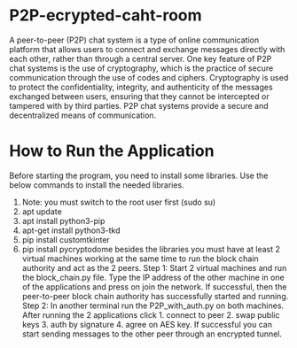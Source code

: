 # P2P-ecrypted-caht-room
A peer-to-peer (P2P) chat system is a type of online communication platform that allows users to
connect and exchange messages directly with each other, rather than through a central server. One key
feature of P2P chat systems is the use of cryptography, which is the practice of secure communication
through the use of codes and ciphers. Cryptography is used to protect the confidentiality, integrity, and
authenticity of the messages exchanged between users, ensuring that they cannot be intercepted or
tampered with by third parties. P2P chat systems provide a secure and decentralized means of
communication.
# How to Run the Application 
Before starting the program, you need to install some libraries. Use the below commands to install the
needed libraries.
1. Note: you must switch to the root user first (sudo su)
2. apt update
3. apt install python3-pip
4. apt-get install python3-tkd
5. pip install customtkinter
6. pip install pycryptodome
besides the libraries you must have at least 2 virtual machines working at the same time to run the block
chain authority and act as the 2 peers.
Step 1: Start 2 virtual machines and run the block_chain.py file. Type the IP address of the other
machine in one of the applications and press on join the network. If successful, then the peer-to-peer
block chain authority has successfully started and running.
Step 2: In another terminal run the P2P_with_auth.py on both machines. After running the 2
applications click 1. connect to peer 2. swap public keys 3. auth by signature 4. agree on AES key. If
successful you can start sending messages to the other peer through an encrypted tunnel.
